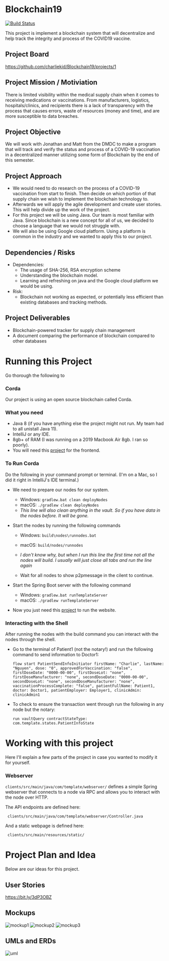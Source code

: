 # Blockchain19
[![Build Status](https://travis-ci.com/charliekid/Blockchain19.svg?branch=main)](https://travis-ci.com/charliekid/Blockchain19)

This project is implement a blockchain system that will decentralize and help track the integrity and process of the COVID19 vaccine.

## Project Board
https://github.com/charliekid/Blockchain19/projects/1

## Project Mission / Motiviation

There is limited visibility within the medical supply chain when it comes to receiving medications or vaccinations. From manufacturers, logistics, hospitals/clinics, and recipients there is a lack of transparency with the process that causes errors, waste of resources (money and time), and are more susceptible to data breaches.

## Project Objective
We will work with Jonathan and Matt from the DMDC to make a program that will track and verify the status and process of a COVID-19 vaccination in a decentralized manner utilizing some form of Blockchain by the end of this semester.

## Project Approach
- We would need to do research on the process of a COVID-19 vaccination from start to finish. Then decide on which portion of that supply chain we wish to implement the blockchain technology to.
- Afterwards we will apply the agile development and create user stories. This will help divide up the work of the project.
- For this project we will be using Java. Our team is most familiar with Java. Since blockchain is a new concept for all of us, we decided to choose a language that we would not struggle with.
- We will also be using Google cloud platform. Using a platform is common in the industry and we wanted to apply this to our project.

## Dependencies / Risks
- Dependencies:
  - The usage of SHA-256, RSA encryption scheme
  - Understanding the blockchain model.
  - Learning and refreshing on java and the Google cloud platform we would be using.
- Risk:
  - Blockchain not working as expected, or potentially less efficient than existing databases and tracking methods.

## Project Deliverables
- Blockchain-powered tracker for supply chain management
- A document comparing the performance of blockchain compared to other databases





# Running this Project
Go thorough the following to 

### Corda

Our project is using an open source blockchain called Corda.

### What you need
- Java 8 (if you have anything else the project might not run. My team had to all unistall Java 11).
- IntelliJ or any IDE. 
- 8gb+ of RAM (I was running on a 2019 Macbook Air 8gb. I ran so poorly).
- You will need this [project](https://github.com/charliekid/Blockchain19Web) for the frontend. 

### To Run Corda
Do the following in your command prompt or terminal. (I'm on a Mac, so I did it right in IntelliJ's IDE terminal.)
* We need to prepare our nodes for our system. 
  * Windows:   `gradlew.bat clean deployNodes`
  * macOS:     `./gradlew clean deployNodes`
  * *This line will also clean anything in the vault. So if you have data in the nodes before. It will be gone.*
  

* Start the nodes by running the following commands
  * Windows:   `build\nodes\runnodes.bat`
  * macOS:     `build/nodes/runnodes`
    
  * *I don't know why, but when I run this line the first time not all the nodes will build. I usually will just close all tabs and run the line again*
  * Wait for all nodes to show p2pmessage in the cilent to continue. 
  

* Start the Spring Boot server with the following command
  * Windows:    `gradlew.bat runTemplateServer`
  * macOS:      `./gradlew runTemplateServer`
  

* Now you just need this [project](https://github.com/charliekid/Blockchain19Web) to run the website.

### Interacting with the Shell
After running the nodes with the build command you can interact with the nodes through the shell.
* Go to the terminal of Patient1 (not the notary!) and run the following command to send information to Doctor1:

  ```
  flow start PatientSendInfoInitiator firstName: "Charlie", lastName: "Nguyen", dose: "0", approvedForVaccination: "false", firstDoseDate: "0000-00-00", firstDoseLot: "none", firstDoseManufacturer: "none", secondDoseDate: "0000-00-00", secondDoseLot: "none", secondDoseManufacturer: "none", vaccinationProcessComplete: "false", patientFullName: Patient1, doctor: Doctor1, patientEmployer: Employer1, clinicAdmin: clinicAdmin1
  ```
* To check to ensure the transaction went through run the following in any node but the notary:
  
  ```
  run vaultQuery contractStateType: com.template.states.PatientInfoState
  ```



# Working with this project
Here I'll explain a few parts of the project in case you wanted to modify it for yourself.

### Webserver

`clients/src/main/java/com/template/webserver/` defines a simple Spring webserver that connects to a node via RPC and
allows you to interact with the node over HTTP.

The API endpoints are defined here:

     clients/src/main/java/com/template/webserver/Controller.java

And a static webpage is defined here:

     clients/src/main/resources/static/


# Project Plan and Idea
Below are our ideas for this project. 

## User Stories
https://bit.ly/3dP3OBZ



## Mockups
![mockup1](img/mockup-1.png)
![mockup2](img/mockup-2.png)
![mockup3](img/mockup-3.png)

## UMLs and ERDs
![uml](img/uml1.png)